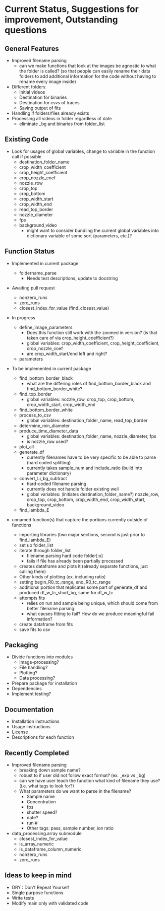 # Current Status, Suggestions for improvement, Outstanding questions

## General Features
* Improved filename parsing
  * can we make functions that look at the images be agnostic to what the folder is called? (so that people can easily rename their data folders to add additional information for the code without having to rename every image inside)
* Different folders:
  * Initial videos
  * Destination for binaries
  * Destination for csvs of traces
  * Saving output of fits
* Handling if folders/files already exists
* Processing all videos in folder regardless of date
  * eliminate _bg and binaries from folder_list

## Existing Code
* Look for usages of global variables, change to variable in the function call if possible
  * destination_folder_name
  * crop_width_coefficient
  * crop_height_coefficient
  * crop_nozzle_coef
  * nozzle_row
  * crop_top
  * crop_bottom
  * crop_width_start
  * crop_width_end
  * read_top_border
  * nozzle_diameter
  * fps
  * background_video
    * might want to consider bundling the current global variables into dictionary variable of some sort (parameters, etc.)?


## Function Status
* Implemented in current package
  * foldername_parse
    * Needs test descriptions, update to docstring

* Awaiting pull request
  * nonzero_runs
  * zero_runs
  * closest_index_for_value (find_closest_value)

* In progress
  * define_image_parameters
    * Does this function still work with the zoomed in version? (is that taken care of via crop_height_coefficient?)
    * global variables: crop_width_coefficient, crop_height_coefficient, crop_nozzle_coef
    * are crop_width_start/end left and right?
  * parameters

* To be implemented in current package
  * find_bottom_border_black
    * what are the differing roles of find_bottom_border_black and find_bottom_border_white?
  * find_top_border
    * global variables: nozzle_row, crop_top, crop_bottom, crop_width_start, crop_width_end
  * find_bottom_border_white
  * process_to_csv
    * global variables: destination_folder_name, read_top_border
  * determine_min_diameter
  * produce_time_diameter_data
    * global variables: destination_folder_name, nozzle_diameter, fps
    * is nozzle_row used?
  * plot_all
  * generate_df
    * currently filenames have to be very specific to be able to parse (hard coded splitting)
    * currently takes sample_num and include_ratio (build into parameter dictionary)
  * convert_Li_bg_subtract
    * hard-coded filename parsing
    * currently does not handle folder existing well
    * global variables: (initiates destination_folder_name?) nozzle_row, crop_top, crop_bottom, crop_width_end, crop_width_start, background_video
  * find_lambda_E

* unnamed function(s) that capture the portions currently outside of functions
  * importing libraries (two major sections, second is just prior to find_lambda_E)
  * set up folder_list
  * iterate through folder_list
    * filename parsing hard code folder[:x]
    * fails if file has already been partially processed
  * creates dataframe and plots it (already separate functions, just calling them)
  * Other kinds of plotting (ex. including ratio)
  * setting begin_R0_tc_range, end_R0_tc_range
  * additional portion that replicates some part of generate_df and produced df_w_tc_short_bg, same for df_w_tc
  * attempts fits
    * relies on run and sample being unique, which should come from better filename parsing
    * what causes fitting to fail? How do we produce meaningful fail information?
  * create dataframe from fits
  * save fits to csv

## Packaging
* Divide functions into modules
  * Image-processing?
  * File handling?
  * Plotting?
  * Data processing?
* Prepare package for installation
* Dependencies
* Implement testing?

## Documentation
* Installation instructions
* Usage instructions
* License
* Descriptions for each function

## Recently Completed
* Improved filename parsing
  * breaking down sample name?
  * robust to if user did not follow exact format? (ex. _exp vs _bg)
  * can we have user teach the function what kind of filename they use? (i.e. what tags to look for?)
  * What parameters do we want to parse in the filename?
    * Sample name
    * Concentration
    * fps
    * shutter speed?
    * date?
    * run #
    * Other tags: pass, sample number, ion ratio
* data_processing.array submodule
  * closest_index_for_value
  * is_array_numeric
  * is_dataframe_column_numeric
  * nonzero_runs
  * zero_runs

## Ideas to keep in mind
* DRY : Don't Repeat Yourself
* Single purpose functions
* Write tests
* Modify main only with validated code
